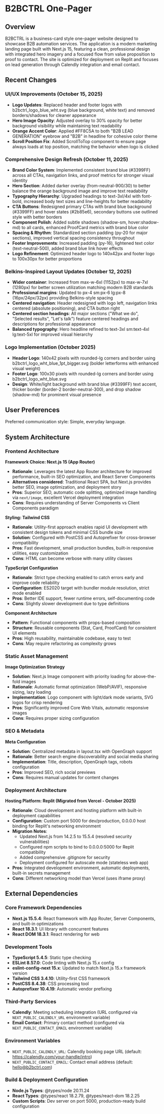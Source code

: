 # B2BCTRL One-Pager

## Overview

B2BCTRL is a business-card style one-pager website designed to showcase B2B automation services. The application is a modern marketing landing page built with Next.js 15, featuring a clean, professional design with integrated hero imagery and a focused flow from value proposition to proof to contact. The site is optimized for deployment on Replit and focuses on lead generation through Calendly integration and email contact.

## Recent Changes

### UI/UX Improvements (October 15, 2025)
- **Logo Updates**: Replaced header and footer logos with b2bctrl_logo_blue_wht.svg (blue background, white text) and removed borders/shadows for cleaner appearance
- **Hero Image Opacity**: Adjusted overlay to 30% opacity for better background visibility while maintaining text readability
- **Orange Accent Color**: Applied #FF8C5A to both "B2B LEAD GENERATION" eyebrow and "B2B" in headline for cohesive color theme
- **Scroll Position Fix**: Added ScrollToTop component to ensure page always loads at top position, matching the behavior when logo is clicked

### Comprehensive Design Refresh (October 11, 2025)
- **Brand Color System**: Implemented consistent brand blue (#3399FF) across all CTAs, navigation links, and proof metrics for stronger visual identity
- **Hero Section**: Added darker overlay (from-neutral-900/30) to better balance the orange background image and improve text readability
- **Typography Hierarchy**: Upgraded headings to text-3xl/4xl with font-bold, increased body text sizes and line-heights for better readability
- **CTA Buttons**: Redesigned primary CTAs with brand blue background (#3399FF) and hover states (#2b85e6), secondary buttons use outlined style with better borders
- **Component Polish**: Added subtle shadows (shadow-sm, hover:shadow-md) to all cards, enhanced ProofCard metrics with brand blue color
- **Spacing & Rhythm**: Standardized section padding (py-20 for major sections), improved vertical spacing consistency throughout
- **Footer Improvements**: Increased padding (py-16), lightened text color (text-neutral-500), added brand blue link hover effects
- **Logo Refinement**: Optimized header logo to 140x42px and footer logo to 100x30px for better proportions

### Belkins-Inspired Layout Updates (October 12, 2025)
- **Wider container**: Increased from max-w-6xl (1152px) to max-w-7xl (1280px) for better screen utilization matching modern B2B standards
- **Professional margins**: Updated to px-4 sm:px-6 lg:px-8 (16px/24px/32px) providing Belkins-style spacing
- **Centered navigation**: Header redesigned with logo left, navigation links centered (absolute positioning), and CTA button right
- **Centered section headings**: All major sections ("What we do", "Selected results", "Let's talk") feature centered headings and descriptions for professional appearance
- **Balanced typography**: Hero headline refined to text-3xl sm:text-4xl lg:text-5xl for improved visual hierarchy

### Logo Implementation (October 2025)
- **Header Logo**: 140x42 pixels with rounded-lg corners and border using b2bctrl_logo_wht_blue_1pt_bigger.svg (bolder letterforms with enhanced visual weight)
- **Footer Logo**: 100x30 pixels with rounded-lg corners and border using b2bctrl_logo_wht_blue.svg
- **Design**: White/light background with brand blue (#3399FF) text accent, thicker border (border-2 border-neutral-300), and drop shadow (shadow-md) for prominent visual presence

## User Preferences

Preferred communication style: Simple, everyday language.

## System Architecture

### Frontend Architecture

**Framework Choice: Next.js 15 (App Router)**
- **Rationale**: Leverages the latest App Router architecture for improved performance, built-in SEO optimization, and React Server Components
- **Alternatives considered**: Traditional React SPA, but Next.js provides better SEO, image optimization, and deployment story
- **Pros**: Superior SEO, automatic code splitting, optimized image handling via `next/image`, excellent Vercel deployment integration
- **Cons**: Requires understanding of Server Components vs Client Components paradigm

**Styling: Tailwind CSS**
- **Rationale**: Utility-first approach enables rapid UI development with consistent design tokens and minimal CSS bundle size
- **Solution**: Configured with PostCSS and Autoprefixer for cross-browser compatibility
- **Pros**: Fast development, small production bundles, built-in responsive utilities, easy customization
- **Cons**: HTML can become verbose with many utility classes

**TypeScript Configuration**
- **Rationale**: Strict type checking enabled to catch errors early and improve code reliability
- **Configuration**: ES2020 target with bundler module resolution, strict mode enabled
- **Pros**: Better IDE support, fewer runtime errors, self-documenting code
- **Cons**: Slightly slower development due to type definitions

**Component Architecture**
- **Pattern**: Functional components with props-based composition
- **Structure**: Reusable components (Stat, Card, ProofCard) for consistent UI elements
- **Pros**: High reusability, maintainable codebase, easy to test
- **Cons**: May require refactoring as complexity grows

### Static Asset Management

**Image Optimization Strategy**
- **Solution**: Next.js Image component with priority loading for above-the-fold images
- **Rationale**: Automatic format optimization (WebP/AVIF), responsive sizing, lazy loading
- **Implementation**: Logo component with light/dark mode variants, SVG logos for crisp rendering
- **Pros**: Significantly improved Core Web Vitals, automatic responsive images
- **Cons**: Requires proper sizing configuration

### SEO & Metadata

**Meta Configuration**
- **Solution**: Centralized metadata in layout.tsx with OpenGraph support
- **Rationale**: Better search engine discoverability and social media sharing
- **Implementation**: Title, description, OpenGraph tags, robots configuration
- **Pros**: Improved SEO, rich social previews
- **Cons**: Requires manual updates for content changes

### Deployment Architecture

**Hosting Platform: Replit (Migrated from Vercel - October 2025)**
- **Rationale**: Cloud development and hosting platform with built-in deployment capabilities
- **Configuration**: Custom port 5000 for dev/production, 0.0.0.0 host binding for Replit's networking environment
- **Migration Notes**: 
  - Updated Next.js from 14.2.5 to 15.5.4 (resolved security vulnerabilities)
  - Configured npm scripts to bind to 0.0.0.0:5000 for Replit compatibility
  - Added comprehensive .gitignore for security
  - Deployment configured for autoscale mode (stateless web app)
- **Pros**: Integrated development environment, automatic deployments, built-in secrets management
- **Cons**: Different networking model than Vercel (uses iframe proxy)

## External Dependencies

### Core Framework Dependencies
- **Next.js 15.5.4**: React framework with App Router, Server Components, and built-in optimizations
- **React 18.3.1**: UI library with concurrent features
- **React DOM 18.3.1**: React rendering for web

### Development Tools
- **TypeScript 5.4.5**: Static type checking
- **ESLint 8.57.0**: Code linting with Next.js 15.x config
- **eslint-config-next 15.x**: Updated to match Next.js 15.x framework version
- **Tailwind CSS 3.4.10**: Utility-first CSS framework
- **PostCSS 8.4.38**: CSS processing tool
- **Autoprefixer 10.4.19**: Automatic vendor prefixing

### Third-Party Services
- **Calendly**: Meeting scheduling integration (URL configured via `NEXT_PUBLIC_CALENDLY_URL` environment variable)
- **Email Contact**: Primary contact method (configured via `NEXT_PUBLIC_CONTACT_EMAIL` environment variable)

### Environment Variables
- `NEXT_PUBLIC_CALENDLY_URL`: Calendly booking page URL (default: https://calendly.com/your-handle/intro)
- `NEXT_PUBLIC_CONTACT_EMAIL`: Contact email address (default: hello@b2bctrl.com)

### Build & Deployment Configuration
- **Node.js Types**: @types/node 20.11.24
- **React Types**: @types/react 18.2.79, @types/react-dom 18.2.25
- **Custom Scripts**: Dev server on port 5000, production-ready build configuration